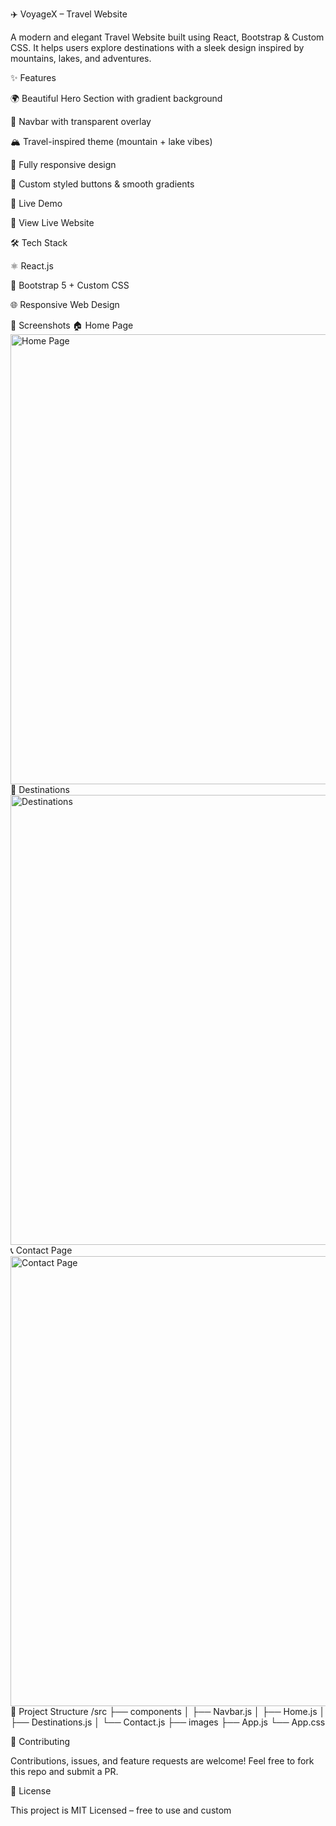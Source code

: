 ✈️ VoyageX – Travel Website

A modern and elegant Travel Website built using React, Bootstrap & Custom CSS.
It helps users explore destinations with a sleek design inspired by mountains, lakes, and adventures.

✨ Features

🌍 Beautiful Hero Section with gradient background

📌 Navbar with transparent overlay

🏔️ Travel-inspired theme (mountain + lake vibes)

📱 Fully responsive design

🎨 Custom styled buttons & smooth gradients

🚀 Live Demo

🔗 View Live Website

🛠️ Tech Stack

⚛️ React.js

🎨 Bootstrap 5 + Custom CSS

🌐 Responsive Web Design

📸 Screenshots
🏠 Home Page
<img width="1280" height="720" alt="Home Page" src="https://github.com/user-attachments/assets/home-page.png" />
📂 Destinations
<img width="1280" height="720" alt="Destinations" src="https://github.com/user-attachments/assets/destinations.png" />
📞 Contact Page
<img width="1280" height="720" alt="Contact Page" src="https://github.com/user-attachments/assets/contact-page.png" />
📂 Project Structure
/src
  ├── components
  │   ├── Navbar.js
  │   ├── Home.js
  │   ├── Destinations.js
  │   └── Contact.js
  ├── images
  ├── App.js
  └── App.css

🤝 Contributing

Contributions, issues, and feature requests are welcome!
Feel free to fork this repo and submit a PR.

📜 License

This project is MIT Licensed – free to use and custom

